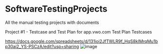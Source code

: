 # SoftwareTestingProjects
All the manual testing projects with documents


Project #1 - Testcase and Test Plan for app.vwo.com
Test Plan
Testcases

https://docs.google.com/spreadsheets/d/131ioi2JfTWLR9f_HqS8kIMrqMu1bp30ai2_YS-PSCzA/edit?usp=sharing
![image](https://github.com/user-attachments/assets/bd48a5b0-6f5e-4d52-9dec-3be4027a8caf)
